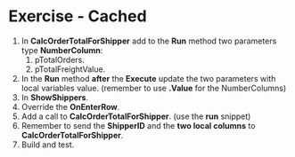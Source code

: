﻿# Exercise - Cached

1.	In **CalcOrderTotalForShipper** add to the **Run** method two parameters type **NumberColumn**:  
    1.  pTotalOrders.
    2.  pTotalFreightValue. 
2.  In the **Run** method  **after** the **Execute** update the two parameters with local variables value. (remember to use **.Value** for the NumberColumns)
3.  In **ShowShippers**.
4.  Override the **OnEnterRow**.
5.  Add a call to **CalcOrderTotalForShipper**. (use the **run** snippet)
6.  Remember to send the **ShipperID** and the **two local columns** to **CalcOrderTotalForShipper**.
7.  Build and test.

